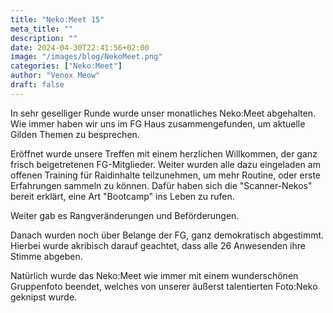 ```yaml
---
title: "Neko:Meet 15"
meta_title: ""
description: ""
date: 2024-04-30T22:41:56+02:00
image: "/images/blog/NekoMeet.png"
categories: ["Neko:Meet"]
author: "Venox Meow"
draft: false
---
```


In sehr geselliger Runde wurde unser monatliches Neko:Meet abgehalten. Wie immer haben wir uns im FG Haus zusammengefunden, um aktuelle Gilden Themen zu besprechen.

Eröffnet wurde unsere Treffen mit einem herzlichen Willkommen, der ganz frisch beigetretenen FG-Mitglieder. Weiter wurden alle dazu eingeladen am offenen Training für Raidinhalte teilzunehmen, um mehr Routine, oder erste Erfahrungen sammeln zu können. Dafür haben sich die "Scanner-Nekos" bereit erklärt, eine Art "Bootcamp" ins Leben zu rufen.

Weiter gab es Rangveränderungen und Beförderungen.

Danach wurden noch über Belange der FG, ganz demokratisch abgestimmt. Hierbei wurde akribisch darauf geachtet, dass alle 26 Anwesenden ihre Stimme abgeben.

Natürlich wurde das Neko:Meet wie immer mit einem wunderschönen Gruppenfoto beendet, welches von unserer äußerst talentierten Foto:Neko geknipst wurde.
